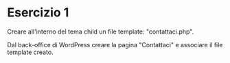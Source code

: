 # Esercizio 1
Creare all'interno del tema child un file template: "contattaci.php".

Dal back-office di WordPress creare la pagina "Contattaci" e associare il file template creato.
